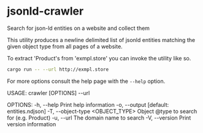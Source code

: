 # jsonld-crawler
Search for json-ld entities on a website and collect them

This utility produces a newline delimited list of jsonld entities matching the given object type from all pages of a website.

To extract 'Product's from 'exmpl.store' you can invoke the utility like so.

```sh
cargo run -- --url http://exmpl.store
```

For more options consult the help page with the `--help` option.

  USAGE:
      crawler [OPTIONS] --url <URL>

  OPTIONS:
      -h, --help                         Print help information
      -o, --output <OUTPUT>              [default: entities.ndjson]
      -T, --object-type <OBJECT_TYPE>    Object @type to search for (e.g. Product)
      -u, --url <URL>                    The domain name to search
      -V, --version                      Print version information
